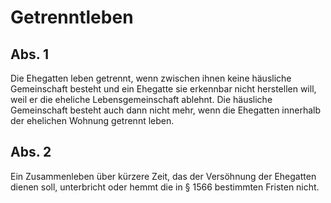 # Getrenntleben



## Abs. 1

 Die Ehegatten leben getrennt, wenn zwischen ihnen keine häusliche Gemeinschaft besteht und ein Ehegatte sie erkennbar nicht herstellen will, weil er die eheliche Lebensgemeinschaft ablehnt. Die häusliche Gemeinschaft besteht auch dann nicht mehr, wenn die Ehegatten innerhalb der ehelichen Wohnung getrennt leben.

## Abs. 2

 Ein Zusammenleben über kürzere Zeit, das der Versöhnung der Ehegatten dienen soll, unterbricht oder hemmt die in § 1566 bestimmten Fristen nicht. 

